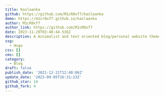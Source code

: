 ```yaml
---
title: Kaslaanka
github: https://github.com/M1cR0xf7/kaslaanka
demo: https://m1cr0xf7.github.io/kaslaanka
author: M1cR0xf7
author_link: https://github.com/M1cR0xf7
date: 2023-11-29T03:40:44.536Z
description: A minimalist and text oriented blog/personal website theme for Hugo.
ssg:
  - Hugo
css: []
cms: []
category:
  - Blog
draft: false
publish_date: '2021-12-21T12:40:06Z'
update_date: '2023-09-05T16:31:23Z'
github_star: 14
github_fork: 4
---
```

